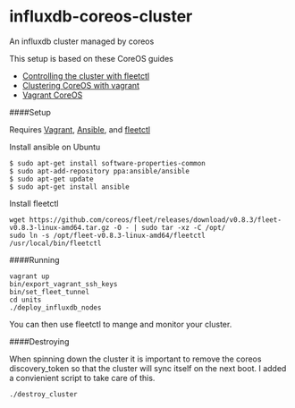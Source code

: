 influxdb-coreos-cluster
=======================

An influxdb cluster managed by coreos

This setup is based on these CoreOS guides

  * [Controlling the cluster with fleetctl](https://coreos.com/docs/launching-containers/launching/fleet-using-the-client/)
  * [Clustering CoreOS with vagrant](https://coreos.com/blog/coreos-clustering-with-vagrant/)
  * [Vagrant CoreOS](https://coreos.com/docs/running-coreos/platforms/vagrant/)

####Setup

Requires [Vagrant](https://docs.vagrantup.com/v2/installation/), [Ansible](http://docs.ansible.com/intro_installation.html), and [fleetctl](https://github.com/coreos/fleet/)
    
Install ansible on Ubuntu

    $ sudo apt-get install software-properties-common
    $ sudo apt-add-repository ppa:ansible/ansible
    $ sudo apt-get update
    $ sudo apt-get install ansible
    
Install fleetctl

    wget https://github.com/coreos/fleet/releases/download/v0.8.3/fleet-v0.8.3-linux-amd64.tar.gz -O - | sudo tar -xz -C /opt/
    sudo ln -s /opt/fleet-v0.8.3-linux-amd64/fleetctl /usr/local/bin/fleetctl
    
####Running

    vagrant up
    bin/export_vagrant_ssh_keys
    bin/set_fleet_tunnel
    cd units
    ./deploy_influxdb_nodes
    
You can then use fleetctl to mange and monitor your cluster.

####Destroying

When spinning down the cluster it is important to remove the coreos discovery_token so that the cluster will sync itself on the next boot. I added a convienient script to take care of this.

    ./destroy_cluster
    

